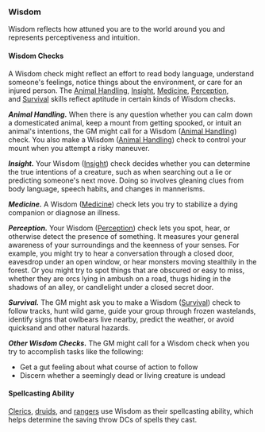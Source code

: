 ### Wisdom

Wisdom reflects how attuned you are to the world around you and represents perceptiveness and intuition.

#### Wisdom Checks

A Wisdom check might reflect an effort to read body language, understand someone's feelings, notice things about the environment, or care for an injured person. The [Animal Handling](https://www.dandwiki.com/wiki/5e_SRD:Animal_Handling_Skill "5e SRD:Animal Handling Skill"), [Insight](https://www.dandwiki.com/wiki/5e_SRD:Insight_Skill "5e SRD:Insight Skill"), [Medicine](https://www.dandwiki.com/wiki/5e_SRD:Medicine_Skill "5e SRD:Medicine Skill"), [Perception](https://www.dandwiki.com/wiki/5e_SRD:Perception_Skill "5e SRD:Perception Skill"), and [Survival](https://www.dandwiki.com/wiki/5e_SRD:Survival_Skill "5e SRD:Survival Skill") skills reflect aptitude in certain kinds of Wisdom checks.

_**Animal Handling.**_ When there is any question whether you can calm down a domesticated animal, keep a mount from getting spooked, or intuit an animal's intentions, the GM might call for a Wisdom ([Animal Handling](https://www.dandwiki.com/wiki/5e_SRD:Animal_Handling_Skill "5e SRD:Animal Handling Skill")) check. You also make a Wisdom ([Animal Handling](https://www.dandwiki.com/wiki/5e_SRD:Animal_Handling_Skill "5e SRD:Animal Handling Skill")) check to control your mount when you attempt a risky maneuver.

_**Insight.**_ Your Wisdom ([Insight](https://www.dandwiki.com/wiki/5e_SRD:Insight_Skill "5e SRD:Insight Skill")) check decides whether you can determine the true intentions of a creature, such as when searching out a lie or predicting someone's next move. Doing so involves gleaning clues from body language, speech habits, and changes in mannerisms.

_**Medicine.**_ A Wisdom ([Medicine](https://www.dandwiki.com/wiki/5e_SRD:Medicine_Skill "5e SRD:Medicine Skill")) check lets you try to stabilize a dying companion or diagnose an illness.

_**Perception.**_ Your Wisdom ([Perception](https://www.dandwiki.com/wiki/5e_SRD:Perception_Skill "5e SRD:Perception Skill")) check lets you spot, hear, or otherwise detect the presence of something. It measures your general awareness of your surroundings and the keenness of your senses. For example, you might try to hear a conversation through a closed door, eavesdrop under an open window, or hear monsters moving stealthily in the forest. Or you might try to spot things that are obscured or easy to miss, whether they are orcs lying in ambush on a road, thugs hiding in the shadows of an alley, or candlelight under a closed secret door.

_**Survival.**_ The GM might ask you to make a Wisdom ([Survival](https://www.dandwiki.com/wiki/5e_SRD:Survival_Skill "5e SRD:Survival Skill")) check to follow tracks, hunt wild game, guide your group through frozen wastelands, identify signs that owlbears live nearby, predict the weather, or avoid quicksand and other natural hazards.

_**Other Wisdom Checks.**_ The GM might call for a Wisdom check when you try to accomplish tasks like the following:

-   Get a gut feeling about what course of action to follow
-   Discern whether a seemingly dead or living creature is undead

#### Spellcasting Ability

[Clerics](https://www.dandwiki.com/wiki/5e_SRD:Cleric "5e SRD:Cleric"), [druids](https://www.dandwiki.com/wiki/5e_SRD:Druid "5e SRD:Druid"), and [rangers](https://www.dandwiki.com/wiki/5e_SRD:Ranger "5e SRD:Ranger") use Wisdom as their spellcasting ability, which helps determine the saving throw DCs of spells they cast.